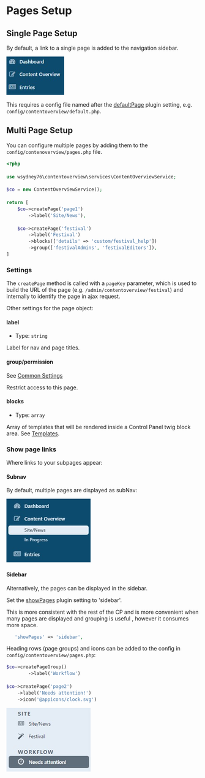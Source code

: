 # Pages Setup

## Single Page Setup

By default, a link to a single page is added to the navigation sidebar.

![screenshot](/images/nav1.jpg)

This requires a config file named after the [defaultPage](./plugin-config#defaultpage) plugin setting, e.g. `config/contentoverview/default.php`.

## Multi Page Setup

You can configure multiple pages by adding them to the `config/contenoverview/pages.php` file.

```php
<?php

use wsydney76\contentoverview\services\ContentOverviewService;

$co = new ContentOverviewService();

return [   
    $co->createPage('page1')  
        ->label('Site/News'),

    $co->createPage('festival')
        ->label('Festival')
        ->blocks(['details' => 'custom/festival_help'])
        ->group(['festivalAdmins', 'festivalEditors']),
]
```

### Settings

The `createPage` method is called with a `pageKey` parameter, which is used to build the URL of the page (e.g. `/admin/contentoverview/festival`) 
and internally to identify the page in ajax request.

Other settings for the page object:

#### label

* Type: `string`

Label for nav and page titles.

#### group/permission

See [Common Settings](./common)

Restrict access to this page.

#### blocks

* Type: `array` 

Array of templates that will be rendered inside a Control Panel twig block area. See [Templates](../customize/templates).

### Show page links

Where links to your subpages appear:

#### Subnav

By default, multiple pages are displayed as subNav:

![screenshot](/images/nav2.jpg)

#### Sidebar

Alternatively, the pages can be displayed in the sidebar.

Set the [showPages](./plugin-config#showpages) plugin setting to 'sidebar'.

This is more consistent with the rest of the CP and is more convenient when many pages are displayed and grouping is
useful , however it consumes more space.

```php
   'showPages' => 'sidebar',
```

Heading rows (page groups) and icons can be added to the config in `config/contentoverview/pages.php`:

```php
$co->createPageGroup()
        ->label('Workflow')
    
$co->createPage('page2')
    ->label('Needs attention!')
    ->icon('@appicons/clock.svg')
```

![Screenshot](/images/sidebar.jpg)